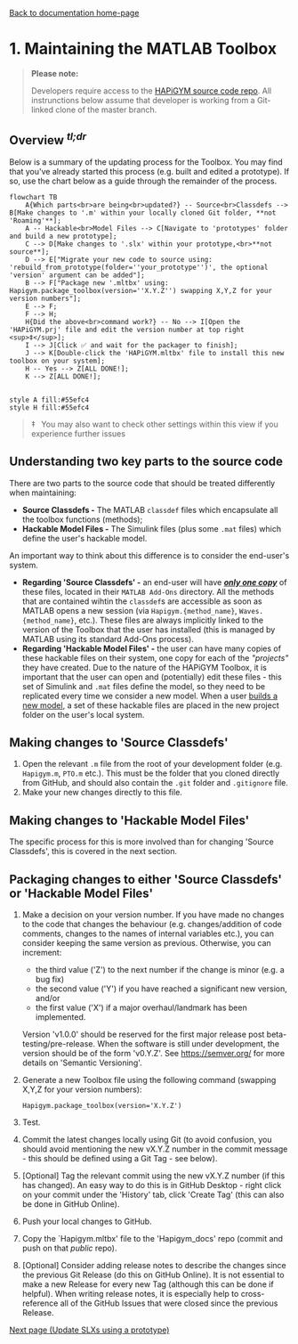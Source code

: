 [Back to documentation home-page](https://github.com/HAPiWEC/HAPiGYM_docs/blob/main/README.md)

# 1. Maintaining the MATLAB Toolbox

> **Please note:**
> 
> Developers require access to the [HAPiGYM source code repo](https://github.com/HAPiWEC/HAPiGYM). All instrunctions below assume that developer is working from a Git-linked clone of the master branch.

## Overview <sup>*tl;dr*</sup>

Below is a summary of the updating process for the Toolbox. You may find that you've already started this process (e.g. built and edited a prototype). If so, use the chart below as a guide through the remainder of the process.


```mermaid
flowchart TB
    A{Which parts<br>are being<br>updated?} -- Source<br>Classdefs --> B[Make changes to '.m' within your locally cloned Git folder, **not 'Roaming'**];
    A -- Hackable<br>Model Files --> C[Navigate to 'prototypes' folder and build a new prototype];
    C --> D[Make changes to '.slx' within your prototype,<br>**not source**];
    D --> E["Migrate your new code to source using: 'rebuild_from_prototype(folder=''your_prototype'')', the optional 'version' argument can be added"];
    B --> F["Package new '.mltbx' using: Hapigym.package_toolbox(version=''X.Y.Z'') swapping X,Y,Z for your version numbers"];
    E --> F;
    F --> H;
    H{Did the above<br>command work?} -- No --> I[Open the 'HAPiGYM.prj' file and edit the version number at top right <sup>‡</sup>];
    I --> J[Click ✅ and wait for the packager to finish];
    J --> K[Double-click the 'HAPiGYM.mltbx' file to install this new toolbox on your system];
    H -- Yes --> Z[ALL DONE!];
    K --> Z[ALL DONE!];

    
style A fill:#55efc4
style H fill:#55efc4
```



> ‡ &ensp;You may also want to check other settings within this view if you experience further issues

## Understanding two key parts to the source code

There are two parts to the source code that should be treated differently when maintaining:

- **Source Classdefs -** The MATLAB `classdef` files which encapsulate all the toolbox functions (methods);
- **Hackable Model Files -** The Simulink files (plus some `.mat` files) which define the user's hackable model.

An important way to think about this difference is to consider the end-user's system. 
- **Regarding 'Source Classdefs' -** an end-user will have <u>***only one copy***</u> of these files, located in their `MATLAB Add-Ons` directory. All the methods that are contained wihtin the `classdef`s are accessible as soon as MATLAB opens a new session (via `Hapigym.{method_name}`, `Waves.{method_name}`, etc.). These files are always implicitly linked to the version of the Toolbox that the user has installed (this is managed by MATLAB using its standard Add-Ons process).
- **Regarding 'Hackable Model Files' -** the user can have many copies of these hackable files on their system, one copy for each of the *"projects"* they have created. Due to the nature of the HAPiGYM Toolbox, it is important that the user can open and (potentially) edit these files - this set of Simulink and `.mat` files define the model, so they need to be replicated every time we consider a new model. When a user [builds a new model](https://github.com/HAPiWEC/HAPiGYM_docs/blob/main/Pages/Getting-started/1-Quick-start.md), a set of these hackable files are placed in the new project folder on the user's local system.


## Making changes to 'Source Classdefs'

1. Open the relevant `.m` file from the root of your development folder (e.g. `Hapigym.m`, `PTO.m` etc.). This must be the folder that you cloned directly from GitHub, and should also contain the `.git` folder and `.gitignore` file.
2. Make your new changes directly to this file.

## Making changes to 'Hackable Model Files'

The specific process for this is more involved than for changing 'Source Classdefs', this is covered in the next section.

## Packaging changes to either 'Source Classdefs' or 'Hackable Model Files'

1. Make a decision on your version number. If you have made no changes to the code that changes the behaviour (e.g. changes/addition of code comments, changes to the names of internal variables etc.), you can consider keeping the same version as previous. Otherwise, you can increment:
   - the third value ('Z') to the next number if the change is minor (e.g. a bug fix)
   - the second value ('Y') if you have reached a significant new version, and/or 
   - the first value ('X') if a major overhaul/landmark has been implemented. 

   Version 'v1.0.0' should be reserved for the first major release post beta-testing/pre-release. When the software is still under development, the version should be of the form 'v0.Y.Z'. See https://semver.org/ for more details on 'Semantic Versioning'.
2. Generate a new Toolbox file using the following command (swapping X,Y,Z for your version numbers):
   ```
   Hapigym.package_toolbox(version='X.Y.Z')
   ```
3. Test.
4. Commit the latest changes locally using Git (to avoid confusion, you should avoid mentioning the new vX.Y.Z number in the commit message - this should be defined using a Git Tag - see below).
5. [Optional] Tag the relevant commit using the new vX.Y.Z number (if this has changed). An easy way to do this is in GitHub Desktop - right click on your commit under the 'History' tab, click 'Create Tag' (this can also be done in GitHub Online).
6. Push your local changes to GitHub.
7. Copy the `Hapigym.mltbx' file to the 'Hapigym_docs' repo (commit and push on that *public* repo).
8. [Optional] Consider adding release notes to describe the changes since the previous Git Release (do this on GitHub Online). It is not essential to make a new Release for every new Tag (although this can be done if helpful). When writing release notes, it is especially help to cross-reference all of the GitHub Issues that were closed since the previous Release.

[Next page (Update SLXs using a prototype)](https://github.com/HAPiWEC/HAPiGYM_docs/blob/main/Pages/Developer-instructions/2-Update-SLXs-using-a-prototype.md)
